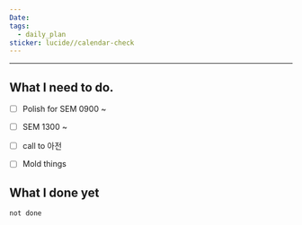 ```yaml
---
Date: 
tags:
  - daily_plan
sticker: lucide//calendar-check
---
```

---
## What I need to do.

- [ ] Polish for SEM 0900 ~
- [ ] SEM 1300 ~
- [ ] call to 아전
- [ ] Mold things



## What I done yet
```tasks
not done
```
